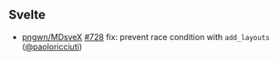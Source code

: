 ## Svelte

- [pngwn/MDsveX] [#728](https://github.com/pngwn/MDsveX/pull/728) fix: prevent race condition with `add_layouts` ([@paoloricciuti])

[@paoloricciuti]: https://github.com/paoloricciuti
[pngwn/MDsveX]: https://github.com/pngwn/MDsveX
